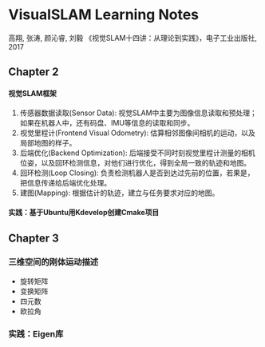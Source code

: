 # VisualSLAM Learning Notes
高翔, 张涛, 颜沁睿, 刘毅 《视觉SLAM十四讲：从理论到实践》，电子工业出版社, 2017

## Chapter 2

#### 视觉SLAM框架

1. 传感器数据读取(Sensor Data): 视觉SLAM中主要为图像信息读取和预处理；如果在机器人中，还有码盘、IMU等信息的读取和同步。
2. 视觉里程计(Frontend Visual Odometry): 估算相邻图像间相机的运动，以及局部地图的样子。
3. 后端优化(Backend Optimization): 后端接受不同时刻视觉里程计测量的相机位姿，以及回环检测信息，对他们进行优化，得到全局一致的轨迹和地图。
4. 回环检测(Loop Closing): 负责检测机器人是否到达过先前的位置，若果是，把信息传递给后端优化处理。
5. 建图(Mapping): 根据估计的轨迹，建立与任务要求对应的地图。

#### 实践：基于Ubuntu用Kdevelop创建Cmake项目

## Chapter 3

### 三维空间的刚体运动描述

- 旋转矩阵
- 变换矩阵
- 四元数
- 欧拉角

### 实践：Eigen库
